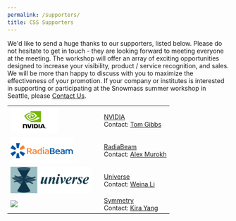 ```yaml
---
permalink: /supporters/
title: CSS Supporters
---
```


We'd like to send a huge thanks to our supporters, listed below. Please do not hesitate to get in touch - they are looking forward to meeting everyone at the meeting. The workshop will offer an array of exciting opportunities designed to increase your visibility, product / service recognition, and sales. We will be more than happy to discuss with you to maximize the effectiveness of your promotion. If your company or institutes is interested in supporting or participating at the Snowmass summer workshop in Seattle, please <a href="mailto:snowmass-loc2022@uw.edu">Contact Us</a>.


<table>
  <tr>
   <td> <img src="/assets/images/nvidia-logo.png" style="height: 60px"/> </td>
   <td> </td>
   <td> <a href="https://www.nvidia.com">NVIDIA</a> <br> Contact: <a href="mailto:tgibbs@nvidia.com">Tom Gibbs</a> </td> 
  </tr>
  <tr>
   <td> <img src="/assets/images/RadiaBeamLogo.png"  style="height: 60px"/> </td>
   <td> </td>
   <td> <a href="https://radiabeam.com/">RadiaBeam</a> <br> Contact: <a href="mailto:murokh@radiabeam.com">Alex Murokh</a> </td> 
  </tr>
  <tr> 
   <td> <img src="/assets/images/universe-logo.png" style="height: 60px"/> </td>
   <td> </td>
   <td> <a href="https://www.mdpi.com/journal/universe">Universe</a> <br> Contact: <a href="mailto:weina.li@mdpi.com">Weina Li</a> </td> 
  </tr>
   <tr> 
   <td> <img src="/assets/images/Symmetry_partnership-01.png" style="height: 60px"/> </td>
   <td> </td>
   <td> <a href="https://www.mdpi.com/journal/symmetry?ci=22125&si=15647&_utm_from=dcea8f5499">Symmetry</a> <br> Contact: <a href="mailto:kira.yang@mdpi.com">Kira Yang</a> </td> 
  </tr>
</table>

